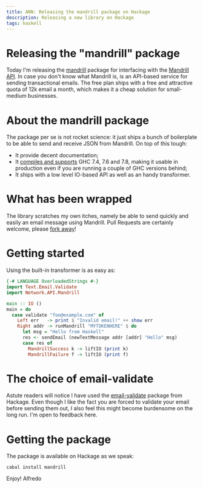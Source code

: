 ```yaml
---
title: ANN: Releasing the mandrill package on Hackage
description: Releasing a new library on Hackage
tags: haskell
---
```


# Releasing the "mandrill" package

Today I'm releasing the [mandrill](https://hackage.haskell.org/package/mandrill)
package for interfacing with the
[Mandrill API](https://mandrillapp.com/api/docs/).
In case you don't know what Mandrill is, is an API-based
service for sending transactional emails.
The free plan ships with a free and attractive quota of 12k email a month,
which makes it a cheap solution for small-medium businesses.

# About the mandrill package

The package per se is not rocket science: it just ships a bunch of
boilerplate to be able to send and receive JSON from Mandrill. On top of
this tough:

* It provide decent documentation;
* It [compiles and supports](https://travis-ci.org/adinapoli/mandrill)
  GHC 7.4, 7.6 and 7.8, making it usable in production even if you are
  running a couple of GHC versions behind;
* It ships with a low level IO-based API as well as an handy transformer.

# What has been wrapped

The library scratches my own itches, namely be able to send quickly and
easily an email message using Mandrill. Pull Requests are certainly welcome,
please [fork away](https://github.com/adinapoli/mandrill)!

# Getting started

Using the built-in transformer is as easy as:

``` haskell
{-# LANGUAGE OverloadedStrings #-}
import Text.Email.Validate
import Network.API.Mandrill

main :: IO ()
main = do
  case validate "foo@example.com" of
    Left err   -> print $ "Invalid email!" ++ show err
    Right addr -> runMandrill "MYTOKENHERE" $ do
      let msg = "Hello from Haskell"
      res <- sendEmail (newTextMessage addr [addr] "Hello" msg)
      case res of
        MandrillSuccess k -> liftIO (print k)
        MandrillFailure f -> liftIO (print f)
```

# The choice of email-validate

Astute readers will notice I have used the [email-validate](https://hackage.haskell.org/package/email-validate) package from Hackage.
Even though I like the fact you are forced to validate
your email before sending them out, I also feel this might become
burdensome on the long run. I'm open to feedback here.

# Getting the package

The package is available on Hackage as we speak:

``` 
cabal install mandrill
```

Enjoy!
Alfredo
